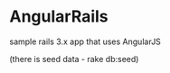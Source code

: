 AngularRails
============

sample rails 3.x app that uses AngularJS

(there is seed data - rake db:seed)
